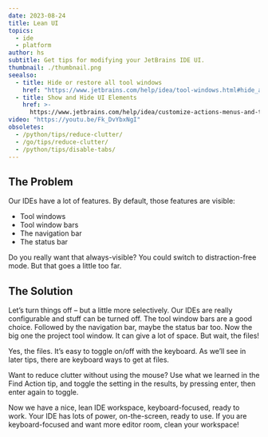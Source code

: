 ```yaml
---
date: 2023-08-24
title: Lean UI
topics:
  - ide
  - platform
author: hs
subtitle: Get tips for modifying your JetBrains IDE UI.
thumbnail: ./thumbnail.png
seealso:
  - title: Hide or restore all tool windows
    href: "https://www.jetbrains.com/help/idea/tool-windows.html#hide_all"
  - title: Show and Hide UI Elements
    href: >-
      https://www.jetbrains.com/help/idea/customize-actions-menus-and-toolbars.html#show-hide
video: "https://youtu.be/Fk_DvYbxNgI"
obsoletes:
  - /python/tips/reduce-clutter/
  - /go/tips/reduce-clutter/
  - /python/tips/disable-tabs/
---
```


## The Problem

Our IDEs have a lot of features. By default, those features are visible:

- Tool windows
- Tool window bars
- The navigation bar
- The status bar

Do you really want that always-visible? You could switch to distraction-free mode. But that goes a little too far.

## The Solution

Let’s turn things off – but a little more selectively. Our IDEs are really configurable and stuff can be turned off. The tool window bars are a good choice. Followed by the navigation bar, maybe the status bar too. Now the big one the project tool window. It can give a lot of space. But wait, the files!

Yes, the files. It’s easy to toggle on/off with the keyboard. As we’ll see in later tips, there are keyboard ways to get at files.

Want to reduce clutter without using the mouse? Use what we learned in the Find Action tip, and toggle the setting in the results, by pressing enter, then enter again to toggle.

Now we have a nice, lean IDE workspace, keyboard-focused, ready to work. Your IDE has lots of power, on-the-screen, ready to use. If you are keyboard-focused and want more editor room, clean your workspace!
